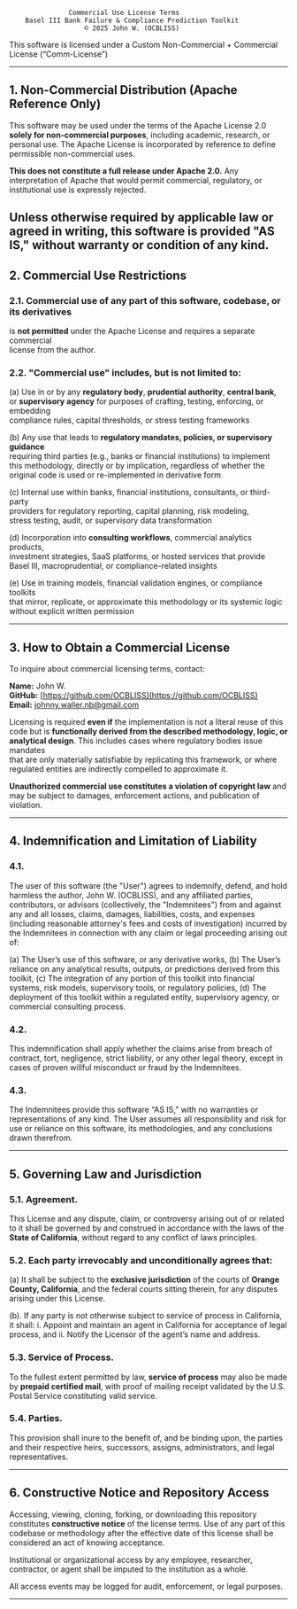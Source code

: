                    Commercial Use License Terms
        Basel III Bank Failure & Compliance Prediction Toolkit
                       © 2025 John W. (OCBLISS)

This software is licensed under a Custom Non-Commercial + Commercial License (“Comm-License”)

-------------------------------------------------------------------------------
## 1. Non-Commercial Distribution (Apache Reference Only)

This software may be used under the terms of the Apache License 2.0 **solely for non-commercial purposes**, including academic, research, or personal use. The Apache License is incorporated by reference to define permissible non-commercial uses.

**This does not constitute a full release under Apache 2.0.** Any interpretation of Apache that would permit commercial, regulatory, or institutional use is expressly rejected.

Unless otherwise required by applicable law or agreed in writing, this software is provided "AS IS," without warranty or condition of any kind.
---

## 2. Commercial Use Restrictions

### 2.1. **Commercial use** of any part of this software, codebase, or its derivatives  
is **not permitted** under the Apache License and requires a separate commercial  
license from the author.

### 2.2. "Commercial use" includes, but is not limited to:

(a) Use in or by any **regulatory body**, **prudential authority**, **central bank**,  
  or **supervisory agency** for purposes of crafting, testing, enforcing, or embedding  
  compliance rules, capital thresholds, or stress testing frameworks

(b) Any use that leads to **regulatory mandates, policies, or supervisory guidance**  
  requiring third parties (e.g., banks or financial institutions) to implement  
  this methodology, directly or by implication, regardless of whether the  
  original code is used or re-implemented in derivative form

(c) Internal use within banks, financial institutions, consultants, or third-party  
  providers for regulatory reporting, capital planning, risk modeling,  
  stress testing, audit, or supervisory data transformation

(d) Incorporation into **consulting workflows**, commercial analytics products,  
  investment strategies, SaaS platforms, or hosted services that provide  
  Basel III, macroprudential, or compliance-related insights

(e) Use in training models, financial validation engines, or compliance toolkits  
  that mirror, replicate, or approximate this methodology or its systemic logic  
  without explicit written permission

---

## 3. How to Obtain a Commercial License

To inquire about commercial licensing terms, contact:

**Name:** John W.  
**GitHub:** [https://github.com/OCBLISS](https://github.com/OCBLISS)  
**Email:** johnny.waller.nb@gmail.com

Licensing is required **even if** the implementation is not a literal reuse of this  
code but is **functionally derived from the described methodology, logic, or  
analytical design**. This includes cases where regulatory bodies issue mandates  
that are only materially satisfiable by replicating this framework, or where  
regulated entities are indirectly compelled to approximate it.

**Unauthorized commercial use constitutes a violation of copyright law** and  
may be subject to damages, enforcement actions, and publication of violation.

---

## 4. Indemnification and Limitation of Liability

### 4.1.
The user of this software (the "User") agrees to indemnify, defend, and hold harmless the author, John W. (OCBLISS), and any affiliated parties, contributors, or advisors (collectively, the "Indemnitees") from and against any and all losses, claims, damages, liabilities, costs, and expenses (including reasonable attorney's fees and costs of investigation) incurred by the Indemnitees in connection with any claim or legal proceeding arising out of:

(a) The User’s use of this software, or any derivative works,
(b) The User’s reliance on any analytical results, outputs, or predictions derived from this toolkit,
(c) The integration of any portion of this toolkit into financial systems, risk models, supervisory tools, or regulatory policies,
(d) The deployment of this toolkit within a regulated entity, supervisory agency, or commercial consulting process.

### 4.2. 
This indemnification shall apply whether the claims arise from breach of contract, tort, negligence, strict liability, or any other legal theory, except in cases of proven willful misconduct or fraud by the Indemnitees.

### 4.3. 
The Indemnitees provide this software “AS IS,” with no warranties or representations of any kind. The User assumes all responsibility and risk for use or reliance on this software, its methodologies, and any conclusions drawn therefrom.

---

## 5. Governing Law and Jurisdiction

### 5.1. Agreement.
This License and any dispute, claim, or controversy arising out of or related to it shall be governed by and construed in accordance with the laws of the **State of California**, without regard to any conflict of laws principles.

### 5.2. Each party irrevocably and unconditionally agrees that:

  (a) It shall be subject to the **exclusive jurisdiction** of the courts of **Orange County, California**, and the federal courts sitting therein, for any disputes arising under this License.

  (b). If any party is not otherwise subject to service of process in California, it shall:
   i. Appoint and maintain an agent in California for acceptance of legal process, and
   ii. Notify the Licensor of the agent’s name and address.

### 5.3. Service of Process.
To the fullest extent permitted by law, **service of process** may also be made by **prepaid certified mail**, with proof of mailing receipt validated by the U.S. Postal Service constituting valid service.

### 5.4. Parties.
This provision shall inure to the benefit of, and be binding upon, the parties and their respective heirs, successors, assigns, administrators, and legal representatives.

---

## 6. Constructive Notice and Repository Access

Accessing, viewing, cloning, forking, or downloading this repository constitutes **constructive notice** of the license terms. Use of any part of this codebase or methodology after the effective date of this license shall be considered an act of knowing acceptance.

Institutional or organizational access by any employee, researcher, contractor, or agent shall be imputed to the institution as a whole.

All access events may be logged for audit, enforcement, or legal purposes.

---


